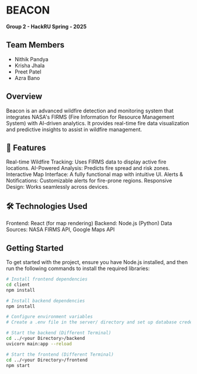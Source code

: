 # BEACON

**Group 2 - HackRU Spring - 2025**

## Team Members
- Nithik Pandya
- Krisha Jhala
- Preet Patel
- Azra Bano

## Overview
Beacon is an advanced wildfire detection and monitoring system that integrates NASA's FIRMS (Fire Information for Resource Management System) with AI-driven analytics. It provides real-time fire data visualization and predictive insights to assist in wildfire management.

## 🚀 Features
Real-time Wildfire Tracking: Uses FIRMS data to display active fire locations.
AI-Powered Analysis: Predicts fire spread and risk zones.
Interactive Map Interface: A fully functional map with intuitive UI.
Alerts & Notifications: Customizable alerts for fire-prone regions.
Responsive Design: Works seamlessly across devices.

## 🛠️ Technologies Used

Frontend: React (for map rendering)
Backend: Node.js (Python)
Data Sources: NASA FIRMS API, Google Maps API

## Getting Started
To get started with the project, ensure you have Node.js installed, and then run the following commands to install the required libraries:

```bash
# Install frontend dependencies
cd client
npm install

# Install backend dependencies
npm install

# Configure environment variables
# Create a .env file in the server/ directory and set up database credentials & API keys.

# Start the backend (Different Terminal)
cd ../<your Directory>/backend
uvicorn main:app --reload

# Start the frontend (Different Terminal)
cd ../<your Directory>/frontend
npm start
```

